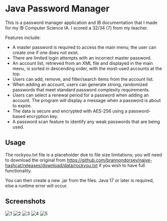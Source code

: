 # Java Password Manager
This is a password manager application and IB documentation that I made for my IB Computer Science IA. I scored a 32/34 (7) from my teacher.

Features include:
- A master password is required to access the main menu; the user can create one if one
does not exist.
- There are limited login attempts with an incorrect master password.
- An account list, retrieved from an XML file and displayed in the main menu, is sorted in
descending order, with the most-used accounts at the top.
- Users can add, remove, and filter/search items from the account list.
- When adding an account, users can generate strong, randomized passwords that meet
standard password complexity requirements.
- Users can select a renewal period for a password when adding an account. The
program will display a message when a password is about to expire.
- The data is secure and encrypted with AES-256 using a password-based encryption
key.
- A password scan feature to identify any weak passwords that are being used.

## Usage

The rockyou.txt file is a placeholder due to file size limitations; you will need to download the original from https://github.com/brannondorsey/naive-hashcat/releases/download/data/rockyou.txt if you wish to have full functionality.

You can then create a new .jar from the files. Java 17 or later is required, else a runtime error will occur.

## Screenshots
![1](https://github.com/das150/Java-Password-Manager/assets/83658956/038a027e-3f72-4b4a-a8ab-cac625d06f06)
![2](https://github.com/das150/Java-Password-Manager/assets/83658956/b10b898d-3cb9-47c3-b7b3-8b420d648dd6)
![3](https://github.com/das150/Java-Password-Manager/assets/83658956/2444353b-9d3e-4860-bc2d-93885e57cd59)
![4](https://github.com/das150/Java-Password-Manager/assets/83658956/bb5eec31-3ff7-45db-8237-7ecf2b5eb129)
![5](https://github.com/das150/Java-Password-Manager/assets/83658956/7eb557b4-b4f7-44cf-ac1e-30b94f609737)
